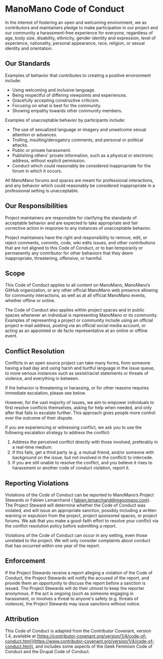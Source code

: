 # ManoMano Code of Conduct

In the interest of fostering an open and welcoming environment, we as contributors and maintainers pledge to make
participation in our project and our community a harassment-free experience for everyone, regardless of age, body size,
disability, ethnicity, gender identity and expression, level of experience, nationality, personal appearance, race,
religion, or sexual identity and orientation.

## Our Standards

Examples of behavior that contributes to creating a positive environment include:

- Using welcoming and inclusive language.
- Being respectful of differing viewpoints and experiences.
- Gracefully accepting constructive criticism.
- Focusing on what is best for the community.
- Showing empathy towards other community members.

Examples of unacceptable behavior by participants include:

- The use of sexualized language or imagery and unwelcome sexual attention or advances.
- Trolling, insulting/derogatory comments, and personal or political attacks.
- Public or private harassment.
- Publishing others' private information, such as a physical or electronic address, without explicit permission.
- Conduct which could reasonably be considered inappropriate for the forum in which it occurs.

All ManoMano forums and spaces are meant for professional interactions, and any behavior which could reasonably be
considered inappropriate in a professional setting is unacceptable.

## Our Responsibilities

Project maintainers are responsible for clarifying the standards of acceptable behavior and are expected to take
appropriate and fair corrective action in response to any instances of unacceptable behavior.

Project maintainers have the right and responsibility to remove, edit, or reject comments, commits, code, wiki edits
issues, and other contributions that are not aligned to this Code of Conduct, or to ban temporarily or permanently any
contributor for other behaviors that they deem inappropriate, threatening, offensive, or harmful.

## Scope

This Code of Conduct applies to all content on ManoMano, ManoMano’s GitHub organization, or any other official ManoMano
web presence allowing for community interactions, as well as at all official ManoMano events, whether offline or online.

The Code of Conduct also applies within project spaces and in public spaces whenever an individual is representing
ManoMano or its community. Examples of representing a project or community include using an official project e-mail
address, posting via an official social media account, or acting as an appointed or de facto representative at an online
or offline event.

## Conflict Resolution

Conflicts in an open source project can take many forms, from someone having a bad day and using harsh and hurtful
language in the issue queue, to more serious instances such as sexist/racist statements or threats of violence, and
everything in between.

If the behavior is threatening or harassing, or for other reasons requires immediate escalation, please see below.

However, for the vast majority of issues, we aim to empower individuals to first resolve conflicts themselves, asking
for help when needed, and only after that fails to escalate further. This approach gives people more control over the
outcome of their dispute.

If you are experiencing or witnessing conflict, we ask you to use the following escalation strategy to address the
conflict:

1. Address the perceived conflict directly with those involved, preferably in a real-time medium.
2. If this fails, get a third party (e.g. a mutual friend, and/or someone with background on the issue, but not involved
   in
   the conflict) to intercede.
3. If you are still unable to resolve the conflict, and you believe it rises to harassment or another code of conduct
   violation, report it.

## Reporting Violations

Violations of the Code of Conduct can be reported to ManoMano’s Project Stewards or Fabien Lemarchand (
fabien.lemarchand@manomano.com). The Project Steward will determine
whether the Code of Conduct was violated, and will issue an appropriate sanction, possibly including a written warning
or expulsion from the project, project sponsored spaces, or project forums. We ask that you make a good-faith effort to
resolve your conflict via the conflict resolution policy before submitting a report.

Violations of the Code of Conduct can occur in any setting, even those unrelated to the project. We will only consider
complaints about conduct that has occurred within one year of the report.

## Enforcement

If the Project Stewards receive a report alleging a violation of the Code of Conduct, the Project Stewards will notify
the accused of the report, and provide them an opportunity to discuss the report before a sanction is issued. The
Project Stewards will do their utmost to keep the reporter anonymous. If the act is ongoing (such as someone engaging in
harassment, or involves a threat to anyone's safety (e.g. threats of violence), the Project Stewards may issue
sanctions without notice.

## Attribution

This Code of Conduct is adapted from the Contributor Covenant, version 1.4, available at
[https://contributor-covenant.org/version/1/4/code-of-conduct.html](https://www.contributor-covenant.org/version/1/4/code-of-conduct.html),
and includes some aspects of the Geek Feminism Code of Conduct and the
Drupal Code of Conduct.